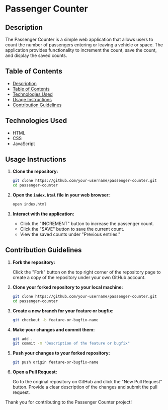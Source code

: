 # Passenger Counter

## Description

The Passenger Counter is a simple web application that allows users to count the number of passengers entering or leaving a vehicle or space. The application provides functionality to increment the count, save the count, and display the saved counts.

## Table of Contents

- [Description](#description)
- [Table of Contents](#table-of-contents)
- [Technologies Used](#technologies-used)
- [Usage Instructions](#usage-instructions)
- [Contribution Guidelines](#contribution-guidelines)

## Technologies Used

- HTML
- CSS
- JavaScript

## Usage Instructions

1. **Clone the repository:**

    ```bash
    git clone https://github.com/your-username/passenger-counter.git
    cd passenger-counter
    ```

2. **Open the `index.html` file in your web browser:**

    ```bash
    open index.html
    ```

3. **Interact with the application:**
    - Click the "INCREMENT" button to increase the passenger count.
    - Click the "SAVE" button to save the current count.
    - View the saved counts under "Previous entries."

## Contribution Guidelines

1. **Fork the repository:**

    Click the "Fork" button on the top right corner of the repository page to create a copy of the repository under your own GitHub account.

2. **Clone your forked repository to your local machine:**

    ```bash
    git clone https://github.com/your-username/passenger-counter.git
    cd passenger-counter
    ```

3. **Create a new branch for your feature or bugfix:**

    ```bash
    git checkout -b feature-or-bugfix-name
    ```

4. **Make your changes and commit them:**

    ```bash
    git add .
    git commit -m "Description of the feature or bugfix"
    ```

5. **Push your changes to your forked repository:**

    ```bash
    git push origin feature-or-bugfix-name
    ```

6. **Open a Pull Request:**

    Go to the original repository on GitHub and click the "New Pull Request" button. Provide a clear description of the changes and submit the pull request.

Thank you for contributing to the Passenger Counter project!
